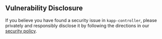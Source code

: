 ## Vulnerability Disclosure

If you believe you have found a security issue in `kapp-controller`, please privately and responsibly disclose it by following the directions in our [security policy](https://carvel.dev/shared/docs/latest/security-policy/).